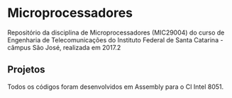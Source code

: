# Microprocessadores

Repositório da disciplina de Microprocessadores (MIC29004) do curso de Engenharia de Telecomunicações do Instituto Federal de Santa Catarina - câmpus São José, realizada em 2017.2

## Projetos

Todos os códigos foram desenvolvidos em Assembly para o CI Intel 8051.
